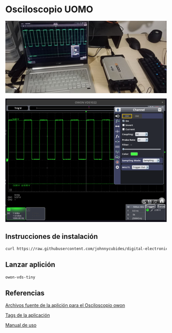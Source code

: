 # Osciloscopio UOMO

![uomo-pc](img/uomo-pc.jpg)

![uomo](img/uomo-app.png)

## Instrucciones de instalación

```bash
curl https://raw.githubusercontent.com/johnnycubides/digital-electronic-1-101/main/installTools/instruments/oscilloscope-owon/install-owon-linux.sh | sh
```

## Lanzar aplición

```bash
owon-vds-tiny
```

## Referencias

[Archivos fuente de la aplición para el Osciloscopio owon](https://github.com/florentbr)

[Tags de la aplicación](https://github.com/florentbr/OWON-VDS1022/tags)

[Manual de uso](https://www.testequipmentdepot.com/media/akeneo_connector/asset_files/v/d/vds_series_manual_84a1.pdf)
